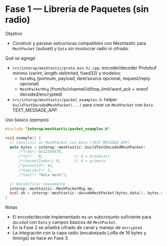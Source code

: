 Fase 1 — Librería de Paquetes (sin radio)
=========================================

Objetivo
- Construir y parsear estructuras compatibles con Meshtastic para `MeshPacket` (subset) y `Data` sin involucrar radio ni cifrado.

Qué se agregó
- `src/interop/meshtastic/proto_min.h/.cpp`: encoder/decoder Protobuf mínimo (varint, length-delimited, fixed32) y modelos:
  - `DataMsg` (portnum, payload, dest/source opcional, request/reply opcional)
  - `MeshPacketMsg` (from/to/channel/id/hop_limit/want_ack + oneof decoded/encrypted)
- `src/interop/meshtastic/packet_examples.h`: helper `buildTextDecodedMeshPacket(...)` para crear un `MeshPacket` con `Data` TEXT_MESSAGE_APP.

Uso básico (ejemplo)
```c++
#include "interop/meshtastic/packet_examples.h"

void example() {
  // Construir un MeshPacket con Data (TEXT_MESSAGE_APP)
  auto bytes = interop::meshtastic::buildTextDecodedMeshPacket(
      /*from*/ 0x12345678,
      /*to*/   0,              // 0 = broadcast
      /*channelIndex*/ 0,      // 0 = primary
      /*packetId*/ 42,
      /*hopLimit*/ 3,
      /*text*/ "Hola mesh");

  // Decodificar nuevamente
  interop::meshtastic::MeshPacketMsg mp;
  bool ok = interop::meshtastic::decodeMeshPacket(bytes.data(), bytes.size(), mp);
}
```

Notas
- El encode/decode implementado es un subconjunto suficiente para `decoded` con `Data` y campos básicos de `MeshPacket`.
- En la Fase 2 se añadirá cifrado de canal y manejo de `encrypted`.
- La integración con la capa radio (encabezado LoRa de 16 bytes y timings) se hace en Fase 3.

